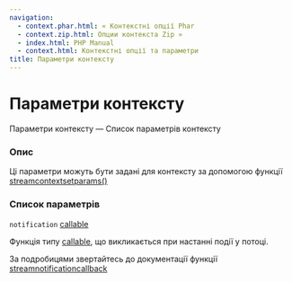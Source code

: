 ```yaml
---
navigation:
  - context.phar.html: « Контекстні опції Phar
  - context.zip.html: Опции контекста Zip »
  - index.html: PHP Manual
  - context.html: Контекстні опції та параметри
title: Параметри контексту
---
```

# Параметри контексту

Параметри контексту — Список параметрів контексту

### Опис

Ці параметри можуть бути задані для контексту за допомогою функції [streamcontextsetparams()](function.stream-context-set-params.html)

### Список параметрів

`notification` [callable](language.types.callable.html)

Функція типу [callable](language.types.callable.html), що викликається при настанні події у потоці.

За подробицями звертайтесь до документації функції [streamnotificationcallback](function.stream-notification-callback.html)
